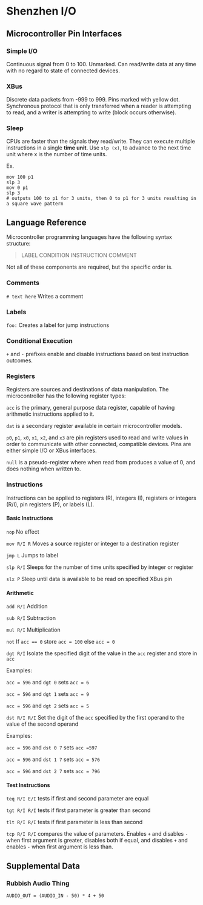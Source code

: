 # Shenzhen I/O

## Microcontroller Pin Interfaces

### Simple I/O

Continuous signal from 0 to 100. Unmarked. Can read/write data at any time with no regard to state of connected devices.

### XBus

Discrete data packets from -999 to 999. Pins marked with yellow dot. Synchronous protocol that is only transferred when a reader is attempting to read, and a writer is attempting to write (block occurs otherwise).

### Sleep

CPUs are faster than the signals they read/write. They can execute multiple instructions in a single **time unit**. Use `slp (x)`, to advance to the next time unit where x is the number of time units.

Ex.

```
mov 100 p1
slp 3
mov 0 p1
slp 3
# outputs 100 to p1 for 3 units, then 0 to p1 for 3 units resulting in a square wave pattern
```

## Language Reference

Microcontroller programming languages have the following syntax structure:

> LABEL CONDITION INSTRUCTION COMMENT

Not all of these components are required, but the specific order is.

### Comments

`# text here` Writes a comment

### Labels

`foo:` Creates a label for jump instructions

### Conditional Execution

`+` and `-` prefixes enable and disable instructions based on test instruction outcomes.

### Registers

Registers are sources and destinations of data manipulation. The microcontroller has the following register types:

`acc` is the primary, general purpose data register, capable of having arithmetic instructions applied to it.

`dat` is a secondary register available in certain microcontroller models.

`p0`, `p1`, `x0`, `x1`, `x2`, and `x3` are pin registers used to read and write values in order to communicate with other connected, compatible devices. Pins are either simple I/O or XBus interfaces.

`null` is a pseudo-register where when read from produces a value of 0, and does nothing when written to.

### Instructions

Instructions can be applied to registers (R), integers (I), registers or integers (R/I), pin registers (P), or labels (L).

#### Basic Instructions

`nop` No effect

`mov R/I R` Moves a source register or integer to a destination register

`jmp L` Jumps to label

`slp R/I` Sleeps for the number of time units specified by integer or register

`slx P` Sleep until data is available to be read on specified XBus pin

#### Arithmetic

`add R/I` Addition

`sub R/I` Subtraction

`mul R/I` Multiplication

`not` If `acc == 0` store `acc = 100` else `acc = 0`

`dgt R/I` Isolate the specified digit of the value in the `acc` register and store in `acc`

Examples:

`acc = 596` and `dgt 0` sets `acc = 6`

`acc = 596` and `dgt 1` sets `acc = 9`

`acc = 596` and `dgt 2` sets `acc = 5`

`dst R/I R/I` Set the digit of the `acc` specified by the first operand to the value of the second operand

Examples:

`acc = 596` and `dst 0 7` sets `acc =597`

`acc = 596` and `dst 1 7` sets `acc = 576`

`acc = 596` and `dst 2 7` sets `acc = 796`

#### Test Instructions

`teq R/I E/I` tests if first and second parameter are equal

`tgt R/I R/I` tests if first parameter is greater than second

`tlt R/I R/I` tests if first parameter is less than second

`tcp R/I R/I` compares the value of parameters. Enables `+` and disables `-` when first argument is greater, disables both if equal, and disables `+` and enables `-` when first argument is less than.

## Supplemental Data

### Rubbish Audio Thing

`AUDIO_OUT = (AUDIO_IN - 50) * 4 + 50`
